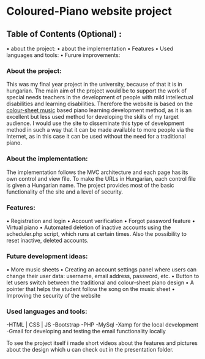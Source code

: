 # Coloured-Piano website project

## Table of Contents (Optional) :
• about the project:
• about the implementation
• Features
• Used languages and tools:
• Furure improvements:

### About the project:
This was my final year project in the university, because of that it is in hungarian. The main aim of the project would be to support the work of special needs teachers in the development of people with mild intellectual disabilities and learning disabilities. Therefore the website is based on the [colour-sheet music](https://en.wikipedia.org/wiki/Colored_music_notation) based piano learning development method, as it is an excellent but less used method for developing the skills of my target audience. I would use the site to disseminate this type of development method in such a way that it can be made available to more people via the Internet, as in this case it can be used without the need for a traditional piano.

### About the implementation:
The implementation follows the MVC architecture and each page has its own control and view file. To make the URLs in Hungarian, each control file is given a Hungarian name. The project provides most of the basic functionality of the site and a level of security.

### Features:
• Registration and login
• Account verification
• Forgot password feature
• Virtual piano
• Automated deletion of inactive accounts using the scheduler.php script, which runs at certain times. Also the possibility to reset inactive, deleted accounts.

### Future development ideas:
• More music sheets
• Creating an account settings panel where users can change their user data: username, email address, password, etc.
• Button to let users switch between the traditional and colour-sheet piano design
• A pointer that helps the student follow the song on the music sheet
• Improving the security of the website

### Used languages and tools:
-HTML | CSS | JS
-Bootstrap
-PHP
-MySql
-Xamp for the local development
-Gmail for developing and testing the email functionality locally

To see the project itself i made short videos about the features and pictures about the design which u can check out in the presentation folder.
